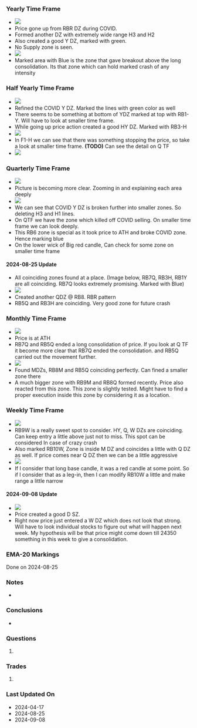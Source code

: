 ### Yearly Time Frame
- ![](_attachments/Pasted%20image%2020240417092909.png)
- Price gone up from RBR DZ during COVID.
- Formed another DZ with extremely wide range H3 and H2
- Also created a good Y DZ, marked with green.
- No Supply zone is seen.
- ![](_attachments/Pasted%20image%2020240417093110.png)
- Marked area with Blue is the zone that gave breakout above the long consolidation. Its that zone which can hold marked crash of any intensity
### Half Yearly Time Frame
- ![](_attachments/Pasted%20image%2020240417100708.png)
- Refined the COVID Y DZ. Marked the lines with green color as well
- There seems to be something at bottom of YDZ marked at top with RB1-Y. Will have to look at smaller time frame.
- While going up price action created a good HY DZ. Marked with RB3-H
- ![](_attachments/Pasted%20image%2020240417101350.png)
- In F1-H we can see that there was something stopping the price, so take a look at smaller time frame. **(TODO)**
  Can see the detail on Q TF
- ![](_attachments/Pasted%20image%2020240908165943.png)
### Quarterly Time Frame
- ![](_attachments/Pasted%20image%2020240417103041.png)
- Picture is becoming more clear. Zooming in and explaining each area deeply
- ![](_attachments/Pasted%20image%2020240417120630.png)
- We can see that COVID Y DZ is broken further into smaller zones. So deleting H3 and H1 lines.
- On QTF we have the zone which killed off COVID selling. On smaller time frame we can look deeply.
- This RB6 zone is special as it took price to ATH and broke COVID zone. Hence marking blue
- On the lower wick of Big red candle, Can check for some zone on smaller time frame
#### 2024-08-25 Update
- All coinciding zones found at a place. (Image below, RB7Q, RB3H, RB1Y are all coinciding. RB7Q looks extremely promising. Marked with Blue)
- ![](_attachments/Pasted%20image%2020240825134218.png)
- Created another QDZ @ RB8. RBR pattern
- RB5Q and RB3H are coinciding. Very good zone for future crash
### Monthly Time Frame
- ![](_attachments/Pasted%20image%2020240825144054.png)
- Price is at ATH
- RB7Q and RB5Q ended a long consolidation of price. If you look at Q TF it become more clear that RB7Q ended the consolidation. and RB5Q carried out the movement further.
- ![](_attachments/Pasted%20image%2020240825164202.png)
- Found MDZs, RB8M and RB5Q coinciding perfectly. Can fined a smaller zone there
- A much bigger zone with RB9M and RB8Q formed recently. Price also reacted from this zone. This zone is slightly tested. Might have to find a proper execution inside this zone by considering it as a location.
### Weekly Time Frame
- ![](_attachments/Pasted%20image%2020240825202300.png)
- RB9W is a really sweet spot to consider. HY, Q, W DZs are coinciding. Can keep entry a little above just not to miss. This spot can be considered In case of crazy crash
- Also marked RB10W, Zone is inside M DZ and coincides a little with Q DZ as well. If price comes near Q DZ then we can be a little aggressive
- ![](_attachments/Pasted%20image%2020240825202859.png)
- If I consider that long base candle, it was a red candle at some point. So if I consider that as a leg-in, then I can modify RB10W a little and make range a little narrow

#### 2024-09-08 Update
- ![](_attachments/Pasted%20image%2020240908175846.png)
- Price created a good D SZ.
- Right now price just entered a W DZ which does not look that strong. Will have to look individual stocks to figure out what will happen next week.
  My hypothesis will be that price might come down till 24350 something in this week to give a consolidation.

### EMA-20 Markings
Done on 2024-08-25
### Notes
- 
### **Conclusions**
- 
### **Questions**
1. 
### **Trades**
1.   
   
### Last Updated On
- 2024-04-17
- 2024-08-25
- 2024-09-08